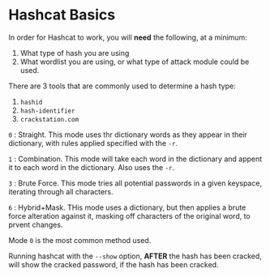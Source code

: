 # Hashcat Basics

In order for Hashcat to work, you will __need__ the following, at a minimum:

1. What type of hash you are using
2. What wordlist you are using, or what type of attack module could be used.

There are 3 tools that are commonly used to determine a hash type:

1. ``hashid``
2. ``hash-identifier``
3. ``crackstation.com``

``0`` : Straight. This mode uses thr dictionary words as they appear in their dictionary, with rules applied specified with the ``-r``.

``1`` : Combination. This mode will take each word in the dictionary and appent it to each word in the dictionary. Also uses the ``-r``.

``3`` : Brute Force. This mode tries all potential passwords in a given keyspace, iterating through all characters. 

``6`` : Hybrid+Mask. THis mode uses a dictionary, but then applies a brute force alteration against it, masking off characters of the original word, to prvent changes. 

Mode ``0`` is the most common method used.

Running hashcat with the ``--show`` option, __AFTER__ the hash has been cracked, will show the cracked password, if the hash has been cracked. 
